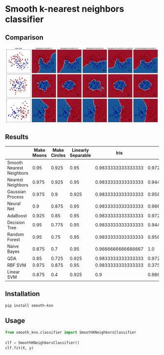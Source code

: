 # Smooth k-nearest neighbors classifier

## Comparison
![Classifier comparison](docs/plot_classifier_comparison.png)

## Results
| | Make Moons | Make Circles | Linearly Separable | Iris | Wine | Average | 
| - | - | - | - | - | - | - | 
| Smooth Nearest Neighbors | 0.95 | 0.925 | 0.95 | 0.9833333333333333 | 0.9722222222222222 | 0.9561111111111111 | 
| Nearest Neighbors | 0.975 | 0.925 | 0.95 | 0.9833333333333333 | 0.9444444444444444 | 0.9555555555555555 | 
| Gaussian Process | 0.975 | 0.9 | 0.925 | 0.9833333333333333 | 0.9583333333333334 | 0.9483333333333333 | 
| Neural Net | 0.9 | 0.875 | 0.95 | 0.9833333333333333 | 0.9861111111111112 | 0.9388888888888889 | 
| AdaBoost | 0.925 | 0.85 | 0.95 | 0.9833333333333333 | 0.9722222222222222 | 0.9361111111111111 | 
| Decision Tree | 0.95 | 0.775 | 0.95 | 0.9833333333333333 | 0.9444444444444444 | 0.9205555555555556 | 
| Random Forest | 0.95 | 0.75 | 0.95 | 0.9833333333333333 | 0.9583333333333334 | 0.9183333333333333 | 
| Naive Bayes | 0.875 | 0.7 | 0.95 | 0.9666666666666667 | 1.0 | 0.8983333333333334 | 
| QDA | 0.85 | 0.725 | 0.925 | 0.9833333333333333 | 0.9722222222222222 | 0.8911111111111112 | 
| RBF SVM | 0.975 | 0.875 | 0.95 | 0.9833333333333333 | 0.375 | 0.8316666666666667 | 
| Linear SVM | 0.875 | 0.4 | 0.925 | 0.9 | 0.9861111111111112 | 0.8172222222222223 | 

## Installation
```
pip install smooth-knn
```

## Usage
```python
from smooth_knn.classifier import SmoothKNeighborsClassifier

clf = SmoothKNeighborsClassifier()
clf.fit(X, y)
```
